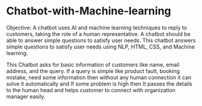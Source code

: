 # Chatbot-with-Machine-learning

Objective:
A chatbot uses AI and machine learning techniques to reply to customers, taking the role of a human representative. A chatbot should be able to answer simple questions to satisfy user needs. This chatbot answers simple questions to satisfy user needs using NLP, HTML, CSS, and Machine learning.

This Chatbot asks for basic information of customers like name, email address, and the query. If a query is simple like product fault, booking mistake, need some information then without any human connection it can solve it automatically and If some problem is high then It passes the details to the human head and helps customer to connect with organization manager easily. 




